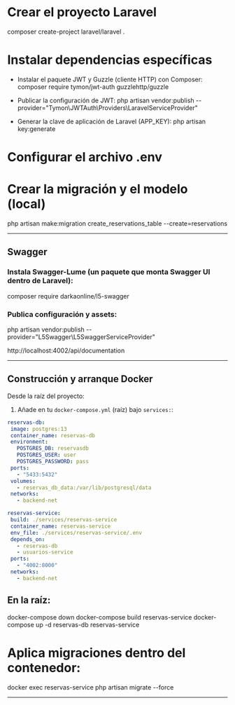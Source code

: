 # Crear el proyecto Laravel
composer create-project laravel/laravel .

# Instalar dependencias específicas

- Instalar el paquete JWT y Guzzle (cliente HTTP) con Composer:
composer require tymon/jwt-auth guzzlehttp/guzzle

- Publicar la configuración de JWT:
php artisan vendor:publish --provider="Tymon\JWTAuth\Providers\LaravelServiceProvider"

- Generar la clave de aplicación de Laravel (APP_KEY):
php artisan key:generate

# Configurar el archivo .env


# Crear la migración y el modelo (local)
php artisan make:migration create_reservations_table --create=reservations

-------------------------------------------------------------

## Swagger

### Instala Swagger-Lume (un paquete que monta Swagger UI dentro de Laravel):
composer require darkaonline/l5-swagger

### Publica configuración y assets:
php artisan vendor:publish --provider="L5Swagger\L5SwaggerServiceProvider"


http://localhost:4002/api/documentation

-----------------------------------------------------------

## Construcción y arranque Docker

Desde la raíz del proyecto:

1. Añade en tu `docker-compose.yml` (raíz) bajo `services:`:

```yaml
reservas-db:
 image: postgres:13
 container_name: reservas-db
 environment:
   POSTGRES_DB: reservasdb
   POSTGRES_USER: user
   POSTGRES_PASSWORD: pass
 ports:
   - "5433:5432"
 volumes:
   - reservas_db_data:/var/lib/postgresql/data
 networks:
   - backend-net

reservas-service:
 build: ./services/reservas-service
 container_name: reservas-service
 env_file: ./services/reservas-service/.env
 depends_on:
   - reservas-db
   - usuarios-service
 ports:
   - "4002:8000"
 networks:
   - backend-net
```

## En la raíz:
docker-compose down
docker-compose build reservas-service
docker-compose up -d reservas-db reservas-service

# Aplica migraciones dentro del contenedor:
docker exec reservas-service php artisan migrate --force


-------------------------------------------------------------



